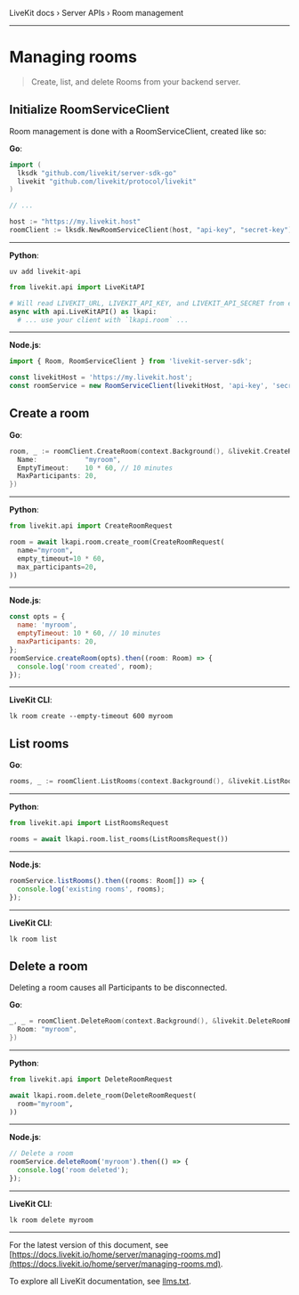 LiveKit docs › Server APIs › Room management

---

# Managing rooms

> Create, list, and delete Rooms from your backend server.

## Initialize RoomServiceClient

Room management is done with a RoomServiceClient, created like so:

**Go**:

```go
import (
  lksdk "github.com/livekit/server-sdk-go"
  livekit "github.com/livekit/protocol/livekit"
)

// ...

host := "https://my.livekit.host"
roomClient := lksdk.NewRoomServiceClient(host, "api-key", "secret-key")

```

---

**Python**:

```shell
uv add livekit-api

```

```python
from livekit.api import LiveKitAPI

# Will read LIVEKIT_URL, LIVEKIT_API_KEY, and LIVEKIT_API_SECRET from environment variables
async with api.LiveKitAPI() as lkapi:
  # ... use your client with `lkapi.room` ...

```

---

**Node.js**:

```js
import { Room, RoomServiceClient } from 'livekit-server-sdk';

const livekitHost = 'https://my.livekit.host';
const roomService = new RoomServiceClient(livekitHost, 'api-key', 'secret-key');

```

## Create a room

**Go**:

```go
room, _ := roomClient.CreateRoom(context.Background(), &livekit.CreateRoomRequest{
  Name:            "myroom",
  EmptyTimeout:    10 * 60, // 10 minutes
  MaxParticipants: 20,
})

```

---

**Python**:

```python
from livekit.api import CreateRoomRequest

room = await lkapi.room.create_room(CreateRoomRequest(
  name="myroom",
  empty_timeout=10 * 60,
  max_participants=20,
))

```

---

**Node.js**:

```js
const opts = {
  name: 'myroom',
  emptyTimeout: 10 * 60, // 10 minutes
  maxParticipants: 20,
};
roomService.createRoom(opts).then((room: Room) => {
  console.log('room created', room);
});

```

---

**LiveKit CLI**:

```shell
lk room create --empty-timeout 600 myroom

```

## List rooms

**Go**:

```go
rooms, _ := roomClient.ListRooms(context.Background(), &livekit.ListRoomsRequest{})

```

---

**Python**:

```python
from livekit.api import ListRoomsRequest

rooms = await lkapi.room.list_rooms(ListRoomsRequest())

```

---

**Node.js**:

```js
roomService.listRooms().then((rooms: Room[]) => {
  console.log('existing rooms', rooms);
});

```

---

**LiveKit CLI**:

```shell
lk room list

```

## Delete a room

Deleting a room causes all Participants to be disconnected.

**Go**:

```go
_, _ = roomClient.DeleteRoom(context.Background(), &livekit.DeleteRoomRequest{
  Room: "myroom",
})

```

---

**Python**:

```python
from livekit.api import DeleteRoomRequest

await lkapi.room.delete_room(DeleteRoomRequest(
  room="myroom",
))

```

---

**Node.js**:

```js
// Delete a room
roomService.deleteRoom('myroom').then(() => {
  console.log('room deleted');
});

```

---

**LiveKit CLI**:

```shell
lk room delete myroom

```

---


For the latest version of this document, see [https://docs.livekit.io/home/server/managing-rooms.md](https://docs.livekit.io/home/server/managing-rooms.md).

To explore all LiveKit documentation, see [llms.txt](https://docs.livekit.io/llms.txt).
